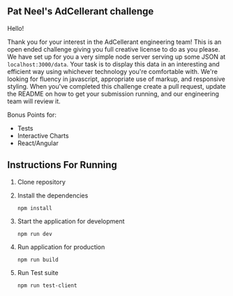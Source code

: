 Pat Neel's AdCellerant challenge 
------------------------------------

Hello!

Thank you for your interest in the AdCellerant engineering team! This is an open ended challenge
giving you full creative license to do as you please. We have set up for you a very simple node
server serving up some JSON at `localhost:3000/data`. Your task is to display this data in an interesting
and efficient way using whichever technology you're comfortable with. We're looking for fluency in javascript,
appropriate use of markup, and responsive styling. When you've completed this challenge create a pull request,
update the README on how to get your submission running, and our engineering team will review it.


Bonus Points for:

- Tests
- Interactive Charts
- React/Angular 

Instructions For Running
------------------------
1. Clone repository

2. Install the dependencies

    ```npm install```

3. Start the application for development

    ```npm run dev```

4. Run application for production

    ```npm run build```

4. Run Test suite
    
    ```npm run test-client```

